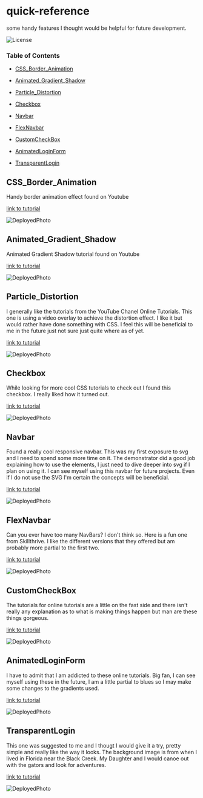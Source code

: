 # quick-reference
some handy features I thought would be helpful for future development.



![License](https://img.shields.io/badge/license-MIT%20License-green)


### Table of Contents

* [CSS_Border_Animation](#CSS_Border_Animation)

* [Animated_Gradient_Shadow](#Animated_Gradient_Shadow)

* [Particle_Distortion](#Particle_Distortion)

* [Checkbox](#Checkbox)

* [Navbar](#Navbar)

* [FlexNavbar](#FlexNavbar)

* [CustomCheckBox](#CustomCheckBox)

* [AnimatedLoginForm](#AnimatedLoginForm)

* [TransparentLogin](#TransparentLogin)





## CSS_Border_Animation

Handy border animation effect found on Youtube

<a href='https://youtu.be/JAdIgiGA0Lk' target='_blank'>link to tutorial</a>


![DeployedPhoto](https://github.com/daviddugle/quick-reference/blob/main/css_border_animation/gifanimation.gif?raw=true)




## Animated_Gradient_Shadow

Animated Gradient Shadow tutorial found on Youtube

<a href='https://youtu.be/1EAtn4B-76g' target='_blank'>link to tutorial</a>


![DeployedPhoto](https://github.com/daviddugle/quick-reference/blob/main/animated_gradient_shadow/shadow.gif?raw=true)



## Particle_Distortion

I generally like the tutorials from the YouTube Chanel Online Tutorials. This one is using a video overlay to achieve the distortion effect. I like it but would rather have done something with CSS. I feel this will be beneficial to me in the future just not sure just quite where as of yet.

<a href='https://youtu.be/PP0Os0UvMCs' target='_blank'>link to tutorial</a>


![DeployedPhoto](https://github.com/daviddugle/quick-reference/blob/main/particle_distortion/animated_distortion.gif?raw=true)




## Checkbox

While looking for more cool CSS tutorials to check out I found this checkbox. I really liked how it turned out. 

<a href='https://youtu.be/z3TgmTi42ic' target='_blank'>link to tutorial</a>


![DeployedPhoto](https://github.com/daviddugle/quick-reference/blob/main/checkbox/checkbox.gif?raw=true)




## Navbar

Found a really cool responsive navbar. This was my first exposure to svg and I need to spend some more time on it. The demonstrator did a good job explaining how to use the elements, I just need to dive deeper into svg if I plan on using it. I can see myself using this navbar for future projects. Even if I do not use the SVG I'm certain the concepts will be beneficial. 

<a href='https://youtu.be/biOMz4puGt8' target='_blank'>link to tutorial</a>


![DeployedPhoto](https://github.com/daviddugle/quick-reference/blob/main/animated_responsive_Navbar/navbar.gif?raw=true)




## FlexNavbar

Can you ever have too many NavBars? I don't think so. Here is a fun one from Skillthrive. I like the different versions that they offered but am probably more partial to the first two.  

<a href='https://youtu.be/PwWHL3RyQgk' target='_blank'>link to tutorial</a>


![DeployedPhoto](https://github.com/daviddugle/quick-reference/blob/main/navbar/flexNav.gif?raw=true)




## CustomCheckBox

The tutorials for online tutorials are a little on the fast side and there isn't really any explanation as to what is making things happen but man are these things gorgeous. 

<a href='https://youtu.be/tVL7Au0B1Cs' target='_blank'>link to tutorial</a>


![DeployedPhoto](https://github.com/daviddugle/quick-reference/blob/main/custom-checkbox/customCheckBox.gif?raw=true)




## AnimatedLoginForm

I have to admit that I am addicted to these online tutorials. Big fan, I can see myself using these in the future, I am a little partial to blues so I may make some changes to the gradients used. 

<a href='https://youtu.be/vs33UKteDpg' target='_blank'>link to tutorial</a>


![DeployedPhoto](https://github.com/daviddugle/quick-reference/blob/main/animated-login-form/animated-login.gif?raw=true)




## TransparentLogin

This one was suggested to me and I thougt I would give it a try, pretty simple and really like the way it looks. The background image is from when I lived in Florida near the Black Creek. My Daughter and I would canoe out with the gators and look for adventures. 

<a href='https://youtu.be/yiIi82xVjqo' target='_blank'>link to tutorial</a>


![DeployedPhoto](https://github.com/daviddugle/quick-reference/blob/main/transparent-login/transparent-login.gif?raw=true)




